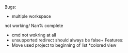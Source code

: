 Bugs:
* multiple workspace

not working/ Nan% complete
* cmd not wokring at all
* unsupported redirect should always be false+
Features:
* Move used project to beginning of list
*colored view